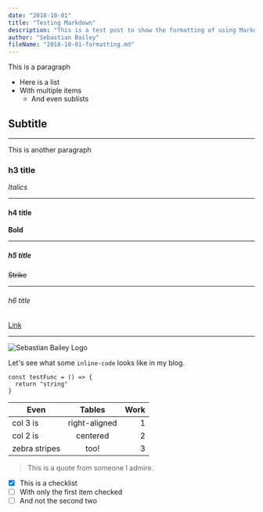 ```yaml
---
date: "2018-10-01"
title: "Testing Markdown"
description: "This is a test post to show the formatting of using Markdown as a post blog post format"
author: "Sebastian Bailey"
fileName: "2018-10-01-formatting.md"
---
```




This is a paragraph

* Here is a list
* With multiple items
  * And even sublists

## Subtitle

---

This is another paragraph


### h3 title

*Italics*

---

#### h4 title

**Bold**

---

##### h5 title

~~Strike~~

---

###### h6 title

[Link](http://sebastianbailey.co.uk)

---

![Sebastian Bailey Logo](/static/media/src/og-image.jpg)

Let's see what some `inline-code` looks like in my blog.

```
const testFunc = () => {
  return "string"
}
```

| Even          | Tables        | Work  |
| ------------- |:-------------:| -----:|
| col 3 is      | right-aligned | 1     |
| col 2 is      | centered      | 2     |
| zebra stripes | too!          | 3     |

> This is a quote from someone I admire.

- [x] This is a checklist
- [ ] With only the first item checked
- [ ] And not the second two